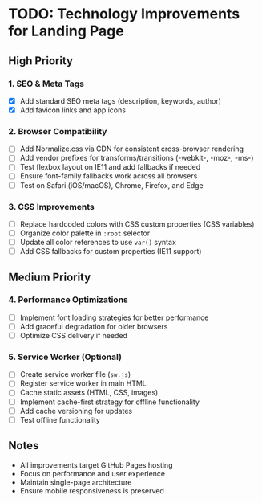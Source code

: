 # TODO: Technology Improvements for Landing Page

## High Priority

### 1. SEO & Meta Tags
- [x] Add standard SEO meta tags (description, keywords, author)
- [x] Add favicon links and app icons

### 2. Browser Compatibility
- [ ] Add Normalize.css via CDN for consistent cross-browser rendering
- [ ] Add vendor prefixes for transforms/transitions (-webkit-, -moz-, -ms-)
- [ ] Test flexbox layout on IE11 and add fallbacks if needed
- [ ] Ensure font-family fallbacks work across all browsers
- [ ] Test on Safari (iOS/macOS), Chrome, Firefox, and Edge

### 3. CSS Improvements
- [ ] Replace hardcoded colors with CSS custom properties (CSS variables)
- [ ] Organize color palette in `:root` selector
- [ ] Update all color references to use `var()` syntax
- [ ] Add CSS fallbacks for custom properties (IE11 support)

## Medium Priority

### 4. Performance Optimizations
- [ ] Implement font loading strategies for better performance
- [ ] Add graceful degradation for older browsers
- [ ] Optimize CSS delivery if needed

### 5. Service Worker (Optional)
- [ ] Create service worker file (`sw.js`)
- [ ] Register service worker in main HTML
- [ ] Cache static assets (HTML, CSS, images)
- [ ] Implement cache-first strategy for offline functionality
- [ ] Add cache versioning for updates
- [ ] Test offline functionality

## Notes
- All improvements target GitHub Pages hosting
- Focus on performance and user experience
- Maintain single-page architecture
- Ensure mobile responsiveness is preserved